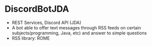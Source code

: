 # DiscordBotJDA
- REST Services, Discord API (JDA)
- A bot able to offer text messages through RSS feeds on certain subjects(programming, Java, etc) and answer to simple questions
- RSS library: ROME
